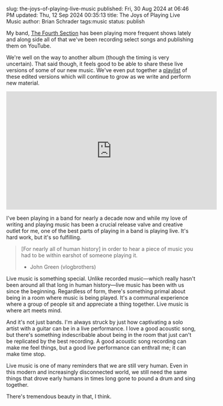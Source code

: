 slug: the-joys-of-playing-live-music
published: Fri, 30 Aug 2024 at 06:46 PM
updated: Thu, 12 Sep 2024 00:35:13 
title: The Joys of Playing Live Music
author: Brian Schrader
tags:music
status: publish

My band, [The Fourth Section][tfs] has been playing more frequent shows lately and along side all of that we've been recording select songs and publishing them on YouTube.

We're well on the way to another album (though the timing is very uncertain). That said though, it feels good to be able to share these live versions of some of our new music. We've even put together a [playlist][list] of these edited versions which will continue to grow as we write and perform new material.

<div class="image-center">
<iframe width="560" height="315" src="https://www.youtube.com/embed/TpeQgpwBSlI?si=lP8ztEP9NJBW1Zo_" title="YouTube video player" frameborder="0" allow="accelerometer; autoplay; clipboard-write; encrypted-media; gyroscope; picture-in-picture; web-share" referrerpolicy="strict-origin-when-cross-origin" allowfullscreen></iframe>
</div>

I've been playing in a band for nearly a decade now and while my love of writing and playing music has been a crucial release valve and creative outlet for me, one of the best parts of playing in a band is playing live. It's hard work, but it's so fulfilling.

> [For nearly all of human history] in order to hear a piece of music you had to be within earshot of someone playing it.<br />
> - John Green (vlogbrothers)

Live music is something special. Unlike recorded music&mdash;which really hasn't been around all that long in human history&mdash;live music has been with us since the beginning. Regardless of form, there's something primal about being in a room where music is being played. It's a communal experience where a group of people sit and appreciate a thing together. Live music is where art meets mind.

And it's not just bands. I'm always struck by just how captivating a solo artist with a guitar can be in a live performance. I love a good acoustic song, but there's something indescribable about being in the room that just can't be replicated by the best recording. A good acoustic song recording can make me feel things, but a good live performance can enthrall me; it can make time stop.

Live music is one of many reminders that we are still very human. Even in this modern and increasingly disconnected world, we still need the same things that drove early humans in times long gone to pound a drum and sing together.

There's tremendous beauty in that, I think.

[sky]: https://www.youtube.com/watch?v=TpeQgpwBSlI
[list]: https://www.youtube.com/playlist?list=PLno125jj5NexCAVxnXk8cKI6ZAvfH01p6
[tfs]: https://thefourthsection.com
